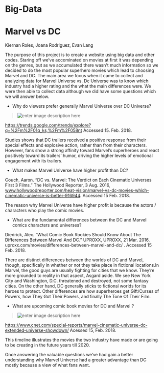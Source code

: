 # Big-Data

# Marvel vs DC

Kiernan Roles, Joana Rodriguez, Evan Lang

The purpose of this project is to create a website using big data and other codes. Staring off we’ve accominated on movies at first it was depending on the genres, but as we accumulated there wasn't much information so we decided to do the most popular superhero movies which lead to choosing Marvel and DC. The main area we focus when it came to collect and analyzing data for Marvel Universe vs. Dc Universe was to know which industry had a higher rating and the what the main differences were. We were then able to collect data although we did have some questions which we will answer below. 

- Why do viewers prefer generally Marvel Universe over DC Universe?

> ![enter image description here](https://lh3.googleusercontent.com/bR6XiFpp2dVcsDhXxiV1Wq73751PxFowoVgJq4LzOCx-iZ5UpHK3zsvw-OIKr9luzUTFteUrxxU "Graph")

https://trends.google.com/trends/explore?q=%2Fm%2F01q_ks,%2Fm%2F058nt Accessed 15. Feb. 2018.

Studies shows that DC trailers received a positive response from their special effects and explosive action, rather than from their characters. However, fans show a strong affinity toward Marvel’s superheroes and react positively toward its trailers’ humor, driving the higher levels of emotional engagement with its trailers.

- What makes Marvel Universe have higher profit than DC?

Couch, Aaron. “DC vs. Marvel: The Verdict on Each Cinematic Universes First 3 Films.” The Hollywood Reporter, 3 Aug. 2016, www.hollywoodreporter.com/heat-vision/marvel-vs-dc-movies-which-cinematic-universe-is-better-916944. Accessed 15 Feb. 2018.

The reason why Marvel Universe have higher profit is because the actors / characters who play the comic movies. 

- What are the fundamental differences between the DC and Marvel comics characters and universes?

Diedrick, Alex. “What Comic Book Rookies Should Know About The Differences Between Marvel And DC.” UPROXX, UPROXX, 21 Mar. 2016, uproxx.com/movies/differences-between-marvel-and-dc/ . Accessed 15 Feb. 2018.

There are distinct differences between the worlds of DC and Marvel, though, specifically in whether or not they take place in fictional locations.In Marvel, the good guys are usually fighting for cities that we know. They’re more grounded to reality in that aspect, Asgard aside. We see New York City and Washington, D.C. threatened and destroyed, not some fantasy cities. On the other hand, DC generally sticks to fictional worlds for its heroes to protect. Other differences are how superheroes get Gift/Curses of Powers, how They Got Their Powers, and finally The Tone Of Their Film. 
 
- What are upcoming comic book movies for DC and Marvel ?

> ![enter image description here](https://lh3.googleusercontent.com/M3fIQQtyWMCtn0n1fO9QmbCZbi_7uH1sg0CopJjU1WmsdstjvgxvTNLuxt2ySP5NZzyRRazogBg "Timeline")

https://www.cnet.com/special-reports/marvel-cinematic-universe-dc-extended-universe-showdown/  Acessed 15, Feb. 2018.

This timeline illustrates the movies the two industry have made or are going to be creating in the future years till 2020. 

Once answering the valuable questions we’ve had gain a better understanding why Marvel Universe had a greater advantage than DC mostly because a view of what fans want.
